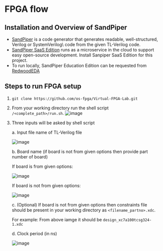 # FPGA flow 

## Installation and Overview of SandPiper

* [SandPiper](https://www.redwoodeda.com/products) is a code generator that generates readable, well-structured, Verilog or SystemVerilog\ code from the given TL-Verilog code.
* [SandPiper SaaS Edition](https://pypi.org/project/sandpiper-saas/) runs as a microservice in the cloud to support easy open-source development. Install Sanpiper SaaS Edition for this project. 
* To run locally, SandPiper Education Edition can be requested from [RedwoodEDA](https://www.redwoodeda.com/products)

## Steps to run FPGA setup

1. `git clone https://github.com/os-fpga/Virtual-FPGA-Lab.git`
2.  From your working directory run the shell script `/<complete_path>/run.sh`.
      ![image](https://user-images.githubusercontent.com/64545984/130664456-5d59afb5-aeb0-47bd-bdd7-83820f687a47.png)

  
3.  Three inputs will be asked by shell script

    a. Input file name of TL-Verilog file
 
       ![image](https://user-images.githubusercontent.com/64545984/130664463-61eba65b-8c0b-4857-a678-226c5dcb042e.png)

    b. Board name (if board is not from given options then provide part number of board)
    
      If board is from given options:
    
       ![image](https://user-images.githubusercontent.com/64545984/130664477-e031938b-1b79-4315-b2b5-59c873640426.png)
       
      If board is not from given options:
     
       ![image](https://user-images.githubusercontent.com/64545984/130664484-bf7d2dab-aa31-4d60-87b9-46dee69eaf8e.png)

          
    c. (Optional) If board is not from given options then constraints file should be present in your working directory as `<filename_partno>.xdc`.

       For example: From above iamge it should be `design_xc7a100tcsg324-1.xdc`
    
    d. Clock period (in ns)
      
       ![image](https://user-images.githubusercontent.com/64545984/130664493-a20d0d64-a5b2-4a70-9b05-50b559c1484b.png)

